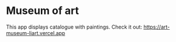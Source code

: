 # Museum of art
This app displays catalogue with paintings. Check it out: https://art-museum-liart.vercel.app
